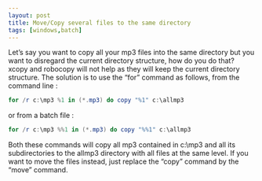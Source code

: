 ```yaml
---
layout: post
title: Move/Copy several files to the same directory
tags: [windows,batch]
---
```


Let’s say you want to copy all your mp3 files into the same directory but you want to disregard the current directory structure, how do you do that? xcopy and robocopy will not help as they will keep the current directory structure. The solution is to use the “for” command as follows, from the command line :

```powershell
for /r c:\mp3 %1 in (*.mp3) do copy "%1" c:\allmp3
```

or from a batch file :

```powershell
for /r c:\mp3 %%1 in (*.mp3) do copy "%%1" c:\allmp3
```

Both these commands will copy all mp3 contained in c:\mp3 and all its subdirectories to the allmp3 directory with all files at the same level.
If you want to move the files instead, just replace the “copy” command by the “move” command.
